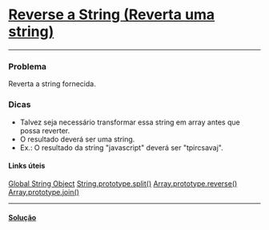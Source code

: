 # [Reverse a String (Reverta uma string)](https://www.freecodecamp.com/challenges/reverse-a-string)
---
### Problema
Reverta a string fornecida.

### Dicas
- Talvez seja necessário transformar essa string em array antes que possa reverter.
- O resultado deverá ser uma string.
- Ex.: O resultado da string "javascript" deverá ser "tpircsavaj".

#### Links úteis
[Global String Object](https://developer.mozilla.org/en-US/docs/Web/JavaScript/Reference/Global_Objects/String)
[String.prototype.split()](https://developer.mozilla.org/en-US/docs/Web/JavaScript/Reference/Global_Objects/String/split)
[Array.prototype.reverse()](https://developer.mozilla.org/en-US/docs/Web/JavaScript/Reference/Global_Objects/Array/reverse)
[Array.prototype.join()](https://developer.mozilla.org/en-US/docs/Web/JavaScript/Reference/Global_Objects/Array/join)

---
#### [Solução](https://github.com/bcarvalho89/freecodecamp/pt_BR/reverta-uma-string/solucao.md)